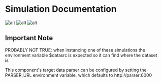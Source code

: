 # Simulation Documentation
![alt](https://img.shields.io/badge/Python-3776AB?style=for-the-badge&logo=python&logoColor=white)    ![alt](https://img.shields.io/badge/TensorFlow-FF6F00?style=for-the-badge&logo=TensorFlow&logoColor=white)
![alt](https://img.shields.io/badge/Keras-D00000?style=for-the-badge&logo=Keras&logoColor=white)


## Important Note
PROBABLY NOT TRUE: when instancing one of these simulations the environment variable $datasrc is expected so it can find where the dataset is

This component's target data parser can be configured by setting the PARSER_URL environment variable, which defaults to http://parser:6000
